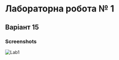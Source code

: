 # Лабораторна робота № 1
## Варіант 15
### Screenshots
![Lab1](https://user-images.githubusercontent.com/25762193/58015604-5bb22d00-7b04-11e9-9e48-66b072910ba3.jpg)

 

